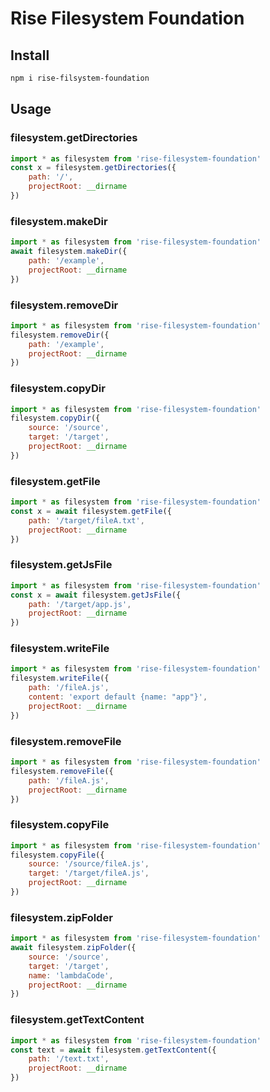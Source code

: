 # Rise Filesystem Foundation

## Install

```bash
npm i rise-filsystem-foundation
```

## Usage

### filesystem.getDirectories

```js
import * as filesystem from 'rise-filesystem-foundation'
const x = filesystem.getDirectories({
    path: '/',
    projectRoot: __dirname
})
```

### filesystem.makeDir

```js
import * as filesystem from 'rise-filesystem-foundation'
await filesystem.makeDir({
    path: '/example',
    projectRoot: __dirname
})
```

### filesystem.removeDir

```js
import * as filesystem from 'rise-filesystem-foundation'
filesystem.removeDir({
    path: '/example',
    projectRoot: __dirname
})
```

### filesystem.copyDir

```js
import * as filesystem from 'rise-filesystem-foundation'
filesystem.copyDir({
    source: '/source',
    target: '/target',
    projectRoot: __dirname
})
```

### filesystem.getFile

```js
import * as filesystem from 'rise-filesystem-foundation'
const x = await filesystem.getFile({
    path: '/target/fileA.txt',
    projectRoot: __dirname
})
```

### filesystem.getJsFile

```js
import * as filesystem from 'rise-filesystem-foundation'
const x = await filesystem.getJsFile({
    path: '/target/app.js',
    projectRoot: __dirname
})
```

### filesystem.writeFile

```js
import * as filesystem from 'rise-filesystem-foundation'
filesystem.writeFile({
    path: '/fileA.js',
    content: 'export default {name: "app"}',
    projectRoot: __dirname
})
```

### filesystem.removeFile

```js
import * as filesystem from 'rise-filesystem-foundation'
filesystem.removeFile({
    path: '/fileA.js',
    projectRoot: __dirname
})
```

### filesystem.copyFile

```js
import * as filesystem from 'rise-filesystem-foundation'
filesystem.copyFile({
    source: '/source/fileA.js',
    target: '/target/fileA.js',
    projectRoot: __dirname
})
```

### filesystem.zipFolder

```js
import * as filesystem from 'rise-filesystem-foundation'
await filesystem.zipFolder({
    source: '/source',
    target: '/target',
    name: 'lambdaCode',
    projectRoot: __dirname
})
```

### filesystem.getTextContent

```js
import * as filesystem from 'rise-filesystem-foundation'
const text = await filesystem.getTextContent({
    path: '/text.txt',
    projectRoot: __dirname
})
```
